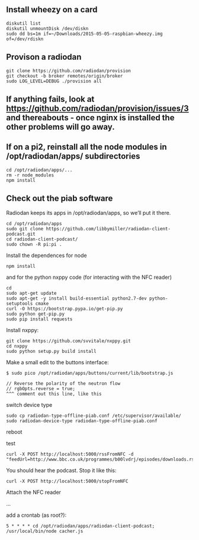 ## Install wheezy on a card

    diskutil list
    diskutil unmountDisk /dev/diskn
    sudo dd bs=1m if=~/Downloads/2015-05-05-raspbian-wheezy.img of=/dev/rdiskn

## Provison a radiodan

    git clone https://github.com/radiodan/provision
    git checkout -b broker remotes/origin/broker
    sudo LOG_LEVEL=DEBUG ./provision all

## If anything fails, look at https://github.com/radiodan/provision/issues/3 and thereabouts - once nginx is installed the other problems will go away.


## If on a pi2, reinstall all the node modules in /opt/radiodan/apps/ subdirectories

    cd /opt/radiodan/apps/...
    rm -r node_modules
    npm install

## Check out the piab software

Radiodan keeps its apps in /opt/radiodan/apps, so we’ll put it there. 

    cd /opt/radiodan/apps 
    sudo git clone https://github.com/libbymiller/radiodan-client-podcast.git 
    cd radiodan-client-podcast/ 
    sudo chown -R pi:pi .

Install the dependences for node

    npm install 

and for the python nxppy code (for interacting with the NFC reader)

    cd 
    sudo apt-get update 
    sudo apt-get -y install build-essential python2.7-dev python-setuptools cmake 
    curl -O https://bootstrap.pypa.io/get-pip.py 
    sudo python get-pip.py 
    sudo pip install requests

Install nxppy: 

    git clone https://github.com/svvitale/nxppy.git 
    cd nxppy 
    sudo python setup.py build install


Make a small edit to the buttons interface: 

    $ sudo pico /opt/radiodan/apps/buttons/current/lib/bootstrap.js 

    // Reverse the polarity of the neutron flow 
    // rgbOpts.reverse = true; 
    ^^^ comment out this line, like this

switch device type

    sudo cp radiodan-type-offline-piab.conf /etc/supervisor/available/
    sudo radiodan-device-type radiodan-type-offline-piab.conf

reboot

test

    curl -X POST http://localhost:5000/rssFromNFC -d "feedUrl=http://www.bbc.co.uk/programmes/b00lvdrj/episodes/downloads.rss"

You should hear the podcast. Stop it like this:

    curl -X POST http://localhost:5000/stopFromNFC

Attach the NFC reader

...


add a crontab (as root?):

    5 * * * * cd /opt/radiodan/apps/radiodan-client-podcast; /usr/local/bin/node cacher.js
